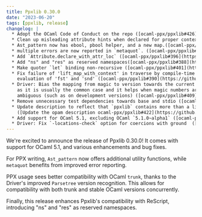 ```yaml
---
title: Ppxlib 0.30.0
date: "2023-06-20"
tags: [ppxlib, release]
changelog: |
  * Adopt the OCaml Code of Conduct on the repo ([ocaml-ppx/ppxlib#426](https://github.com/ocaml-ppx/ppxlib/pull/426), @pitag-ha)
  * Clean up misleading attribute hints when declared for proper context. ([ocaml-ppx/ppxlib#425](https://github.com/ocaml-ppx/ppxlib/pull/425), @ceastlund)
  * Ast_pattern now has ebool, pbool helper, and a new map.([ocaml-ppx/ppxlib#402](https://github.com/ocaml-ppx/ppxlib/pull/402), @Burnleydev1)
  * multiple errors are now reported in `metaquot`. ([ocaml-ppx/ppxlib#397](https://github.com/ocaml-ppx/ppxlib/pull/397), @Burnleydev1)
  * Add `Attribute.declare_with_attr_loc` ([ocaml-ppx/ppxlib#396](https://github.com/ocaml-ppx/ppxlib/pull/396), @dvulakh)
  * Add "ns" and "res" as reserved namespaces([ocaml-ppx/ppxlib#388](https://github.com/ocaml-ppx/ppxlib/pull/388), @davesnx)
  * Make quoter `let` binding non-recursive ([ocaml-ppx/ppxlib#401](https://github.com/ocaml-ppx/ppxlib/pull/401), @sim642)
  * Fix failure of 'lift_map_with_context' in traverse by compile-time
    evaluation of 'fst' and 'snd' ([ocaml-ppx/ppxlib#390](https://github.com/ocaml-ppx/ppxlib/pull/390), @smuenzel)
  * Driver: Bias the mapping from magic to version towards the current version,
    as it is usually the common case and it helps when magic numbers are
    ambiguous (such as on development versions) ([ocaml-ppx/ppxlib#409](https://github.com/ocaml-ppx/ppxlib/pull/409), @shym)
  * Remove unnecessary test dependencies towards base and stdio ([ocaml-ppx/ppxlib#421](https://github.com/ocaml-ppx/ppxlib/pull/421), @kit-ty-kate)
  * Update description to reflect that `ppxlib` contains more than a library
    ([Update the opam description ocaml-ppx/ppxlib#422](https://github.com/ocaml-ppx/ppxlib/pull/422), @pitag-ha)
  * Add support for OCaml 5.1, excluding OCaml `5.1.0~alpha1` ([ocaml-ppx/ppxlib#428](https://github.com/ocaml-ppx/ppxlib/pull/428), @shym, @Octachron , @pitag-ha, @panglesd)
  * Driver: Fix `-locations-check` option for coercions with ground  ([ocaml-ppx/ppxlib#428](https://github.com/ocaml-ppx/ppxlib/pull/428), @Octachron)
---
```



We're excited to announce the release of Ppxlib 0.30.0! It comes with support for OCaml 5.1, and various enhancements and bug fixes.

For PPX writing, `Ast_pattern` now offers additional utility functions, while `metaquot` benefits from improved error reporting.

PPX usage sees better compatibility with OCaml `trunk`, thanks to the Driver's improved `Parsetree` version recognition. This allows for compatibility with both trunk and stable OCaml versions concurrently.

Finally, this release enhances Ppxlib's compatibility with ReScript, introducing "ns" and "res" as reserved namespaces.
